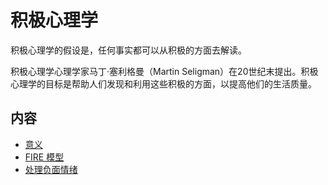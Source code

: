 # 积极心理学
积极心理学的假设是，任何事实都可以从积极的方面去解读。

积极心理学心理学家马丁·塞利格曼（Martin Seligman）在20世纪末提出。积极心理学的目标是帮助人们发现和利用这些积极的方面，以提高他们的生活质量。

## 内容
* [意义](meaning.md)
* [FIRE 模型](fire.md)
* [处理负面情绪](./deal-with-negative-emotions.md)